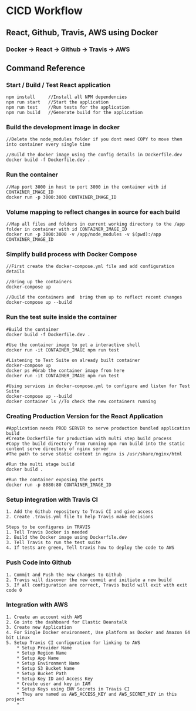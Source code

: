 # CICD Workflow

## React, Github, Travis, AWS using Docker

### Docker -> React -> Github -> Travis -> AWS

## Command Reference

### Start / Build / Test React application

    npm install     //Install all NPM dependencies
    npm run start   //Start the application
    npm run test    //Run tests for the application
    npm run build   //Generate build for the application

### Build the development image in docker

    //Delete the node_modules folder if you dont need COPY to move them into container every single time

    //Build the docker image using the config details in Dockerfile.dev
    docker build -f Dockerfile.dev .

### Run the container

    //Map port 3000 in host to port 3000 in the container with id CONTAINER_IMAGE_ID
    docker run -p 3000:3000 CONTAINER_IMAGE_ID

### Volume mapping to reflect changes in source for each build

    //Map all files and folders in current working directory to the /app folder in container with id CONTAINER_IMAGE_ID
    docker run -p 3000:3000 -v /app/node_modules -v $(pwd):/app CONTAINER_IMAGE_ID

### Simplify build process with Docker Compose

    //First create the docker-compose.yml file and add configuration details

    //Bring up the containers
    docker-compose up

    //Build the containers and  bring them up to reflect recent changes
    docker-compose up --build

### Run the test suite inside the container

    #Build the container
    docker build -f Dockerfile.dev .

    #Use the container image to get a interactive shell
    docker run -it CONTAINER_IMAGE npm run test

    #Listening to Test Suite on already built container
    docker-compose up
    docker ps #Grab the container image from here
    docker run -it CONTAINER_IMAGE npm run test

    #Using services in docker-compose.yml to configure and listen for Test Suite
    docker-compose up --build
    docker container ls //To check the new containers running

### Creating Production Version for the React Application

    #Application needs PROD SERVER to serve production bundled application build
    #Create Dockerfile for production with multi step build process
    #Copy the build directory from running npm run build into the static content serve directory of nginx server
    #The path to serve static content in nginx is /usr/share/nginx/html

    #Run the multi stage build
    docker build .

    #Run the container exposing the ports
    docker run -p 8080:80 CONTAINER_IMAGE_ID

### Setup integration with Travis CI

    1. Add the Github repository to Travi CI and give access
    2. Create .travis.yml file to help Travis make decisions

    Steps to be configures in TRAVIS
    1. Tell Travis Docker is needed
    2. Build the Docker image using Dockerfile.dev
    3. Tell Travis to run the test suite
    4. If tests are green, Tell travis how to deploy the code to AWS

### Push Code into Github

    1. Commit and Push the new changes to Github
    2. Travis will discover the new commit and initiate a new build
    3. If all configuration are correct, Travis build will exit with exit code 0

### Integration with AWS

    1. Create an account with AWS
    2. Go into the dashboard for Elastic Beanstalk
    3. Create new Application
    4. For Single Docker environment, Use platform as Docker and Amazon 64 bit Linux
    5. Setup Travis CI configuration for linking to AWS
        * Setup Provider Name
        * Setup Region Name
        * Setup App Name
        * Setup Environment Name
        * Setup S3 Bucket Name
        * Setup Bucket Path
        * Setup Key ID and Access Key
        * Create user and key in IAM
        * Setup Keys using ENV Secrets in Travis CI
        * They are named as AWS_ACCESS_KEY and AWS_SECRET_KEY in this project
        *
